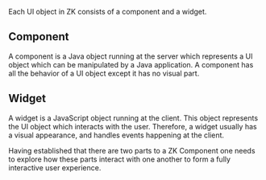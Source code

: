 Each UI object in ZK consists of a component and a widget.

## Component

A component is a Java object running at the server which represents a UI
object which can be manipulated by a Java application. A component has
all the behavior of a UI object except it has no visual part.

## Widget

A widget is a JavaScript object running at the client. This object
represents the UI object which interacts with the user. Therefore, a
widget usually has a visual appearance, and handles events happening at
the client.

Having established that there are two parts to a ZK Component one needs
to explore how these parts interact with one another to form a fully
interactive user experience.
